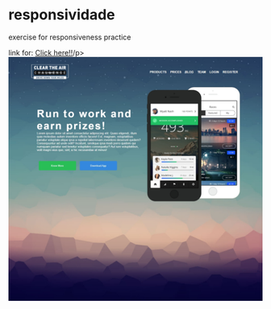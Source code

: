 # responsividade

<p>exercise for responsiveness practice</p>
<p>link for: <a href="https://bmalkes.github.io/responsividade/">Click here!!</a>/p>
<img src="./chrome-capture.jpg"/>
